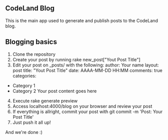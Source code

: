 ## CodeLand Blog

This is the main app used to generate and publish posts to the CodeLand blog.

## Blogging basics

1. Clone the repository
2. Create your post by running rake new_post["Yout Post Title"]
3. Edit your post on _posts/ with the following:
author: Your name
layout: post
title: "Yout Post Title"
date: AAAA-MM-DD HH:MM
comments: true
categories:
  - Category 1
  - Category 2
Your post content goes here
4. Execute rake generate preview
5. Access localhost:4000/blog on your browser and review your post
6. If everything is allright, commit your post with git commit -m 'Post: Your Post Title'
7. Just push it all up!

And we're done :)
